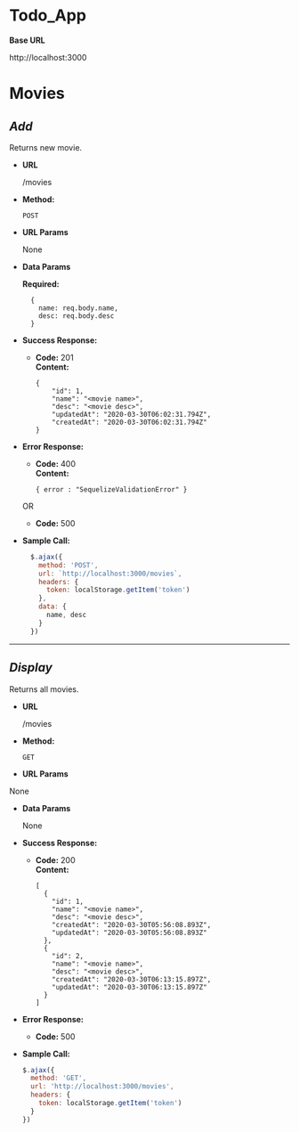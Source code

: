 # Todo_App

**Base URL**

http://localhost:3000

# Movies

***Add***
----
  Returns new movie.

* **URL**

  /movies

* **Method:**

  `POST`
  
*  **URL Params**

    None

* **Data Params**

   **Required:**
  ````
    {
      name: req.body.name,
      desc: req.body.desc
    }
  ````

* **Success Response:**

  * **Code:** 201 <br />
    **Content:** 
    ```
    {
        "id": 1,
        "name": "<movie name>",
        "desc": "<movie desc>",
        "updatedAt": "2020-03-30T06:02:31.794Z",
        "createdAt": "2020-03-30T06:02:31.794Z"
    }
    ```


* **Error Response:**

  * **Code:** 400 <br />
    **Content:** 
    ```
    { error : "SequelizeValidationError" }
    ```

  OR

  * **Code:** 500 <br />

* **Sample Call:**

  ```javascript
    $.ajax({
      method: 'POST',
      url: `http://localhost:3000/movies`,
      headers: {
        token: localStorage.getItem('token')
      },
      data: {
        name, desc
      }
    })
  ```

----
***Display***
----
  Returns all movies.

* **URL**

  /movies

* **Method:**

  `GET`
  
*  **URL Params**

  None

* **Data Params**

  None

* **Success Response:**

  * **Code:** 200 <br />
    **Content:** 
    ```
    [
      {
        "id": 1,
        "name": "<movie name>",
        "desc": "<movie desc>",
        "createdAt": "2020-03-30T05:56:08.893Z",
        "updatedAt": "2020-03-30T05:56:08.893Z"
      },
      {
        "id": 2,
        "name": "<movie name>",
        "desc": "<movie desc>",
        "createdAt": "2020-03-30T06:13:15.897Z",
        "updatedAt": "2020-03-30T06:13:15.897Z"
      }
    ]
    ```


* **Error Response:**

  * **Code:** 500 <br />


* **Sample Call:**

  ```javascript
  $.ajax({
    method: 'GET',
    url: 'http://localhost:3000/movies',
    headers: {
      token: localStorage.getItem('token')
    }
  })
  
  ```